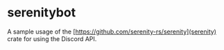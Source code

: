 # serenitybot
A sample usage of the [https://github.com/serenity-rs/serenity](serenity) crate for using the Discord API.